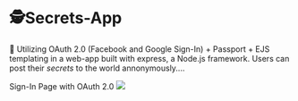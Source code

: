 # 🕵️‍Secrets-App 
 
 :telescope: Utilizing OAuth 2.0 (Facebook and Google Sign-In) + Passport + EJS templating in a web-app built with express, a Node.js framework. Users can post their *secrets* to the world annonymously....
 
 Sign-In Page with OAuth 2.0
 ![](/secrets-app-img)
